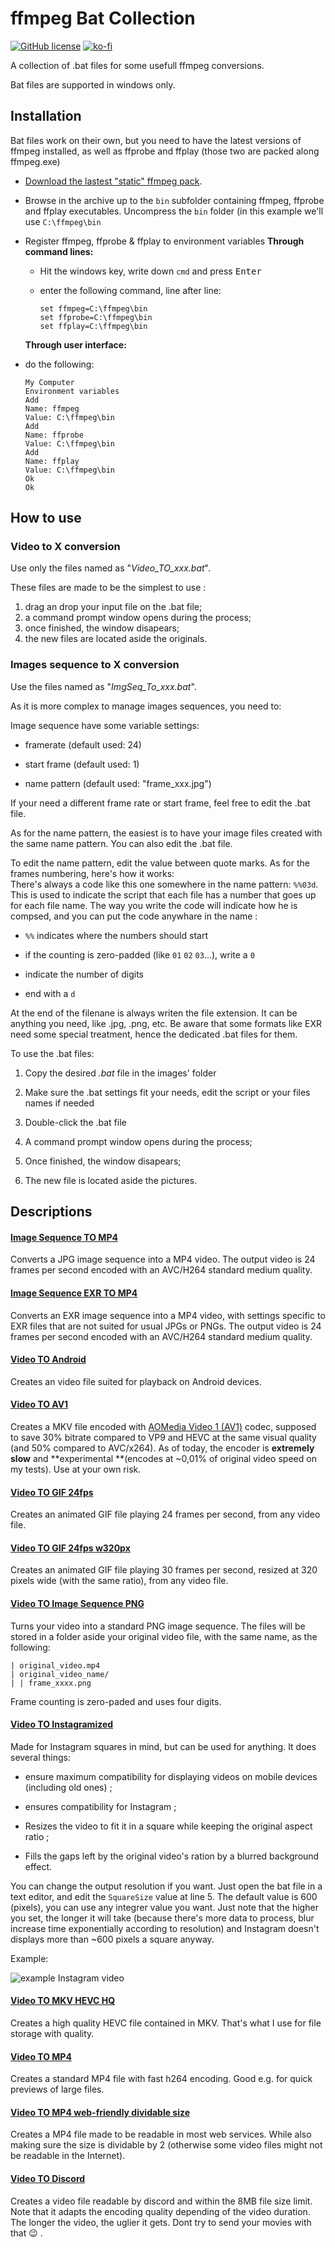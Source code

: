 # ffmpeg Bat Collection

[![GitHub license](https://img.shields.io/github/license/L0Lock/ffmpeg-bat-collection)](https://github.com/L0Lock/FFmpeg-bat-collection/blob/master/LICENSE.sql)  [![ko-fi](https://www.ko-fi.com/img/githubbutton_sm.svg)](https://ko-fi.com/H2H818FHX)

A collection of .bat files for some usefull ffmpeg conversions.

Bat files are supported in windows only.

## Installation

Bat files work on their own, but you need to have the latest versions of ffmpeg installed, as well as ffprobe and ffplay (those two are packed along ffmpeg.exe)

- [Download the lastest "static" ffmpeg pack](https://ffmpeg.zeranoe.com/builds/).

- Browse in the archive up to the `bin` subfolder containing ffmpeg, ffprobe and ffplay executables. Uncompress the `bin` folder (in this example we'll use `C:\ffmpeg\bin`

- Register ffmpeg, ffprobe & ffplay to environment variables
  **Through command lines:**
  
  - Hit the windows key, write down `cmd` and press <kbd>Enter</kbd>
  
  - enter the following command, line after line:
    
    ```
    set ffmpeg=C:\ffmpeg\bin
    set ffprobe=C:\ffmpeg\bin
    set ffplay=C:\ffmpeg\bin
    ```
  
  **Through user interface:**

- do the following:
  
  ```
  My Computer
  Environment variables
  Add
  Name: ffmpeg
  Value: C:\ffmpeg\bin
  Add
  Name: ffprobe
  Value: C:\ffmpeg\bin
  Add
  Name: ffplay
  Value: C:\ffmpeg\bin
  Ok
  Ok
  ```

## How to use

### Video to X conversion

Use only the files named as "*Video_TO_xxx.bat*".

These files are made to be the simplest to use : 

1. drag an drop your input file on the .bat file;
2. a command prompt window opens during the process;
3. once finished, the window disapears;
4. the new files are located aside the originals.

### Images sequence to X conversion

Use the files named as "*ImgSeq_To_xxx.bat*".

As it is more complex to manage images sequences, you need to:

Image sequence have some variable settings:

- framerate (default used: 24)

- start frame (default used: 1)

- name pattern (default used: "frame_xxx.jpg")

If your need a different frame rate or start frame, feel free to edit the .bat file.

As for the name pattern, the easiest is to have your image files created with the same name pattern. You can also edit the .bat file.

To edit the name pattern, edit the value between quote marks. As for the frames numbering, here's how it works:  
There's always a code like this one somewhere in the name pattern: `%%03d`. This is used to indicate the script that each file has a number that goes up for each file name. The way you write the code will indicate how he is compsed, and you can put the code anywhare in the name :

- `%%` indicates where the numbers should start

- if the counting is zero-padded (like `01` `02` `03`...), write a `0`

- indicate the number of digits

- end with a `d`

At the end of the filenane is always writen the file extension. It can be anything you need, like .jpg, .png, etc. Be aware that some formats like EXR need some special treatment, hence the dedicated .bat files for them.

To use the .bat files:

1. Copy the desired *.bat* file in the images' folder

2. Make sure the .bat settings fit your needs, edit the script or your files names if needed

3. Double-click the .bat file

4. A command prompt window opens during the process;

5. Once finished, the window disapears;

6. The new file is located aside the pictures.

## Descriptions

<div markdown="1" class="file-descriptions">

#### [Image Sequence TO MP4](ImgSeq_TO_mp4.bat)

Converts a JPG image sequence into a MP4 video. The output video is 24 frames per second encoded with an AVC/H264 standard medium quality.

#### [Image Sequence EXR TO MP4](ImgSeqEXR_TO_mp4.bat)

Converts an EXR image sequence into a MP4 video, with settings specific to EXR files that are not suited for usual JPGs or PNGs. The output video is 24 frames per second encoded with an AVC/H264 standard medium quality.

#### [Video TO Android](Video_TO_Android.bat)

Creates an video file suited for playback on Android devices.

#### [Video TO AV1](Video_TO_AV1.bat)

Creates a MKV file encoded with [AOMedia Video 1 (AV1)](https://www.wikiwand.com/en/AV1) codec, supposed to save 30% bitrate compared to VP9 and HEVC at the same visual quality (and 50% compared to AVC/x264). As of today, the encoder is **extremely slow** and **experimental **(encodes at ~0,01% of original video speed on my tests). Use at your own risk.

#### [Video TO GIF 24fps](Video_TO_GIF_24fps.bat)

Creates an animated GIF file playing 24 frames per second, from any video file.

#### [Video TO GIF 24fps w320px](Video_TO_GIF_24fps_w320px.bat)

Creates an animated GIF file playing 30 frames per second, resized at 320 pixels wide (with the same ratio), from any video file.

#### [Video TO Image Sequence PNG](Video_TO_ImgSeq_PNG.bat)

Turns your video into a standard PNG image sequence. The files will be stored in a folder aside your original video file, with the same name, as the following:  

```
| original_video.mp4
| original_video_name/
| | frame_xxxx.png
```

Frame counting is zero-paded and uses four digits.

#### [Video TO Instagramized](Instagramized.bat)

Made for Instagram squares in mind, but can be used for anything. It does several things:

- ensure maximum compatibility for displaying videos on mobile devices  (including old ones) ;

- ensures compatibility for Instagram ;

- Resizes the video to fit it in a square while keeping the original aspect ratio ;

- Fills the gaps left by the original video's ration by a blurred background effect.

You can change the output resolution if you want. Just open the bat file in a text editor, and edit the `SquareSize` value at line 5. The default value is 600 (pixels), you can use any integrer value you want. Just note that the higher you set, the longer it will take (because there's more data to process, blur increase time exponentially according to resolution) and Instagram doesn't displays more than ~600 pixels a square anyway.

Example:

![example Instagram video](https://media.giphy.com/media/WryeoK4u8eNbK0MfHD/giphy.gif)

#### [Video TO MKV HEVC HQ](Video_TO_MP4.bat)

Creates a high quality HEVC file contained in MKV. That's what I use for file storage with quality.

#### [Video TO MP4](Video_TO_MP4.bat)

Creates a standard MP4 file with fast h264 encoding. Good e.g. for quick previews of large files.

#### [Video TO MP4 web-friendly dividable size](Video_TO_MP4_webfriendly_dividablesize.bat)

Creates a MP4 file made to be readable in most web services. While also making sure the size is dividable by 2 (otherwise some video files might not be readable in the Internet).

#### [Video TO Discord](Video_TO_Discord.cmd)

Creates a video file readable by discord and within the 8MB file size limit. Note that it adapts the encoding quality depending of the video duration. The longer the video, the uglier it gets. Dont try to send your movies with that :wink: .

</div>
